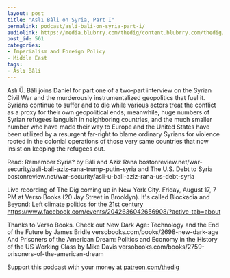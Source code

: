 ```yaml
---
layout: post
title: "Aslı Bâli on Syria, Part I"
permalink: podcast/asli-bali-on-syria-part-i/
audiolink: https://media.blubrry.com/thedig/content.blubrry.com/thedig/The_Dig_-_EP_139_-_Bali.mp3
post_id: 561
categories: 
- Imperialism and Foreign Policy
- Middle East
tags: 
- Aslı Bâli
---
```


Aslı Ü. Bâli joins Daniel for part one of a two-part interview on the Syrian Civil War and the murderously instrumentalized geopolitics that fuel it. Syrians continue to suffer and to die while various actors treat the conflict as a proxy for their own geopolitical ends; meanwhile, huge numbers of Syrian refugees languish in neighboring countries, and the much smaller number who have made their way to Europe and the United States have been utilized by a resurgent far-right to blame ordinary Syrians for violence rooted in the colonial operations of those very same countries that now insist on keeping the refugees out.

Read: Remember Syria? by Bâli and Aziz Rana bostonreview.net/war-security/asli-bali-aziz-rana-trump-putin-syria and The U.S. Debt to Syria bostonreview.net/war-security/asli-u-bali-aziz-rana-us-debt-syria

Live recording of The Dig coming up in New York City. Friday, August 17, 7 PM at Verso Books (20 Jay Street in Brooklyn). It's called Blockadia and Beyond: Left climate politics for the 21st century https://www.facebook.com/events/2042636042656908/?active_tab=about

Thanks to Verso Books. Check out New Dark Age: Technology and the End of the Future by James Bridle versobooks.com/books/2698-new-dark-age And Prisoners of the American Dream: Politics and Economy in the History of the US Working Class by Mike Davis versobooks.com/books/2759-prisoners-of-the-american-dream

Support this podcast with your money at [patreon.com/thedig](patreon.com/thedig)
